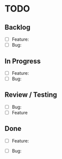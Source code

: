 # TODO

## Backlog
- [ ] Feature: 
- [ ] Bug: 

## In Progress
- [ ] Feature: 
- [ ] Bug: 

## Review / Testing
- [ ] Bug: 
- [ ] Feature

## Done
- [ ] Feature: 
- [ ] Bug:

